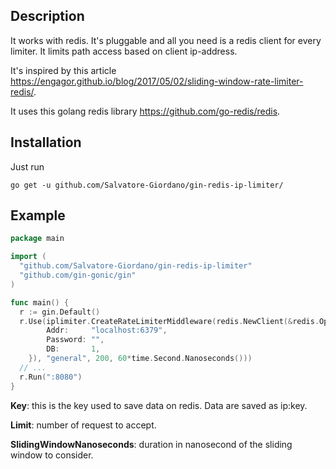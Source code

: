 ## Description

It works with redis. It's pluggable and all you need is a redis client for every limiter.
It limits path access based on client ip-address.

It's inspired by this article https://engagor.github.io/blog/2017/05/02/sliding-window-rate-limiter-redis/.

It uses this golang redis library https://github.com/go-redis/redis.

## Installation

Just run 

`go get -u github.com/Salvatore-Giordano/gin-redis-ip-limiter/`

## Example

```go
package main

import (
  "github.com/Salvatore-Giordano/gin-redis-ip-limiter"
  "github.com/gin-gonic/gin"
)

func main() {
  r := gin.Default()
  r.Use(iplimiter.CreateRateLimiterMiddleware(redis.NewClient(&redis.Options{
		Addr:     "localhost:6379",
		Password: "",
		DB:       1,
	}), "general", 200, 60*time.Second.Nanoseconds()))
  // ...
  r.Run(":8080")
}
```
**Key**: this is the key used to save data on redis. Data are saved as ip:key.

**Limit**: number of request to accept.

**SlidingWindowNanoseconds**: duration in nanosecond of the sliding window to consider.

